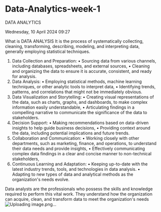 # Data-Analytics-week-1

DATA ANALYTICS

Wednesday, 10 April 2024
09:27

What is DATA ANALYSIS
It is the process of systematically collecting, cleaning, transforming, describing, modeling, and interpreting data, generally employing statistical techniques.

1. Data Collection and Preparation:
• Sourcing data from various channels, including databases, spreadsheets, and external sources,
• Cleaning and organizing the data to ensure it is accurate, consistent, and ready for analysis.
2. Data Analysis:
• Employing statistical methods, machine learning techniques, or other analytic tools to interpret data,
• Identifying trends, patterns, and correlations that might not be immediately obvious.
3. Data Visualization and Storytelling:
• Creating visual representations of the data, such as charts, graphs, and dashboards, to make complex information easily understandable,
• Articulating findings in a compelling narrative to communicate the significance of the data to stakeholders.
4. Decision Support:
• Making recommendations based on data-driven insights to help guide business decisions,
• Providing context around the data, including potential implications and future trends.
5. Collaboration and Communication:
• Working closely with other departments, such as marketing, finance, and operations, to understand their data needs and provide insights,
• Effectively communicating complex data findings in a clear and concise manner to non-technical stakeholders,
6. Continuous Learning and Adaptation:
• Keeping up-to-date with the latest industry trends, tools, and technologies in data analysis.
• Adapting to new types of data and analytical methods as the organization's needs evolve.

Data analysts are the professionals who possess the skills and knowledge required to perform this vital work. They understand how the organization can acquire, clean, and transform data to meet the organization's needs
![Uploading image.png…]()
